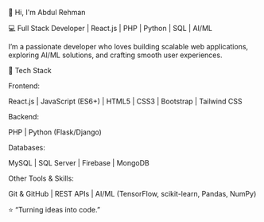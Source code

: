 👋 Hi, I'm Abdul Rehman

💻 Full Stack Developer | React.js | PHP | Python | SQL | AI/ML

I’m a passionate developer who loves building scalable web applications, exploring AI/ML solutions, and crafting smooth user experiences.

🚀 Tech Stack

Frontend:

React.js | JavaScript (ES6+) | HTML5 | CSS3 | Bootstrap | Tailwind CSS

Backend:

PHP | Python (Flask/Django)

Databases:

MySQL | SQL Server | Firebase | MongoDB

Other Tools & Skills:

Git & GitHub | REST APIs | AI/ML (TensorFlow, scikit-learn, Pandas, NumPy)

⭐️ “Turning ideas into code.”
